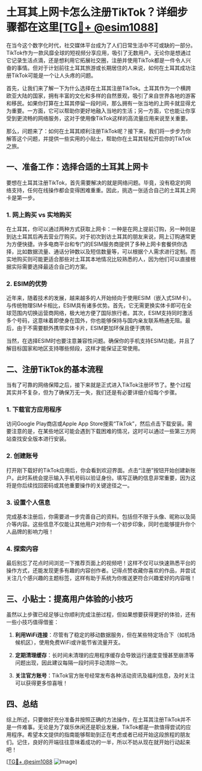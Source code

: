 # 土耳其上网卡怎么注册TikTok？详细步骤都在这里[[TG💪+ @esim1088](https://t.me/s/esim1088)]

在当今这个数字化时代，社交媒体平台成为了人们日常生活中不可或缺的一部分。TikTok作为一款风靡全球的短视频分享应用，吸引了无数用户。无论你是想通过它记录生活点滴，还是想利用它拓展社交圈，注册并使用TikTok都是一件令人兴奋的事情。但对于计划前往土耳其旅游或长期居住的人来说，如何在土耳其成功注册TikTok可能是一个让人头疼的问题。

首先，让我们来了解一下为什么选择在土耳其注册TikTok。土耳其作为一个横跨欧亚大陆的国家，拥有丰富的文化和多样的自然景观，吸引了来自世界各地的游客和移民。如果你打算在土耳其停留一段时间，那么拥有一张当地的上网卡就显得尤为重要。一方面，它可以帮助你更好地融入当地的生活；另一方面，它也能让你享受到更流畅的网络服务，这对于使用像TikTok这样的高流量应用来说至关重要。

那么，问题来了：如何在土耳其顺利注册TikTok呢？接下来，我们将一步步为你解答这个问题，并提供一些实用的小贴士，帮助你在土耳其轻松开启你的TikTok之旅。

## 一、准备工作：选择合适的土耳其上网卡

要想在土耳其注册TikTok，首先需要解决的就是网络问题。毕竟，没有稳定的网络支持，任何在线操作都会变得困难重重。因此，挑选一张适合自己的土耳其上网卡是第一步。

### 1. 网上购买 vs 实地购买

在土耳其，你可以通过两种方式获取上网卡：一种是在网上提前订购，另一种则是到达土耳其后再去营业厅购买。对于初次到访土耳其的朋友来说，网上订购通常更为方便快捷。许多电商平台和专门的ESIM服务商提供了多种上网卡套餐供你选择，比如数据流量、通话分钟数以及短信数量等，可以根据个人需求进行定制。而实地购买则可能更适合那些对土耳其本地情况比较熟悉的人，因为他们可以直接根据实际需要选择最适合自己的方案。

### 2. ESIM的优势

近年来，随着技术的发展，越来越多的人开始倾向于使用ESIM（嵌入式SIM卡）。与传统物理SIM卡相比，ESIM具有诸多优势。首先，它无需更换实体卡即可在全球范围内切换运营商网络，极大地方便了国际旅行者。其次，ESIM支持同时激活多个号码，这意味着即使身在国外，你也能够保持与国内亲友联系畅通无阻。最后，由于不需要额外携带实体卡片，ESIM更加环保且便于携带。

当然，在选择ESIM时也要注意兼容性问题。确保你的手机支持ESIM功能，并且了解目标国家和地区支持哪些频段，这样才能保证正常使用。

## 二、注册TikTok的基本流程

当有了可靠的网络保障之后，接下来就是正式进入TikTok注册环节了。整个过程其实并不复杂，但为了确保万无一失，我们还是有必要详细介绍每个步骤。

### 1. 下载官方应用程序

访问Google Play商店或Apple App Store搜索“TikTok”，然后点击下载安装。需要注意的是，在某些地区可能会遇到下载困难的情况，这时可以通过一些第三方网站查找安全版本进行安装。

### 2. 创建账号

打开刚下载好的TikTok应用后，你会看到欢迎界面。点击“注册”按钮开始创建新账户。此时系统会提示输入手机号码以验证身份。填写正确的信息非常重要，因为这将是你后续找回密码或其他重要操作的关键途径之一。

### 3. 设置个人信息

完成基本注册后，你需要进一步完善自己的资料。包括但不限于头像、昵称以及简介等内容。这些信息不仅能让其他用户对你有一个初步印象，同时也能够提升你个人品牌的影响力哦！

### 4. 探索内容

最后别忘了花点时间浏览一下推荐页面上的视频吧！这样不仅可以快速熟悉平台的操作方式，还能发现更多有趣的内容创作者。记得点赞收藏你喜欢的作品，并尝试关注几个感兴趣的主题标签，这样有助于系统为你推送更符合兴趣爱好的内容哦！

## 三、小贴士：提高用户体验的小技巧

虽然以上步骤已经足够让你顺利完成注册过程，但如果想要获得更好的体验，还有一些小技巧值得借鉴：

1. **利用WiFi连接**：尽管有了稳定的移动数据服务，但在某些特定场合下（如机场候机区），使用免费WiFi或许能节省流量开支。
   
2. **定期清理缓存**：长时间未清理的应用程序缓存会导致运行速度变慢甚至崩溃等问题出现，因此建议每隔一段时间手动清除一次。
   
3. **关注官方账号**：TikTok官方账号经常发布各种活动资讯及福利信息，及时关注可以获得更多惊喜哦！

## 四、总结

综上所述，只要做好充分准备并按照正确的方法操作，在土耳其注册TikTok并不是一件难事。无论是为了娱乐休闲还是职业发展，TikTok都是一款值得尝试的应用程序。希望本文提供的指南能够帮助到正在考虑或者已经开始这段旅程的朋友们。记住，良好的开端往往意味着成功的一半，所以不妨从现在就开始行动起来吧！

[[TG💪+ @esim1088](https://t.me/s/esim1088) ![Image](https://i.postimg.cc/4NQfJmqS/Snipaste-2025-05-13-00-14-12.png)]
